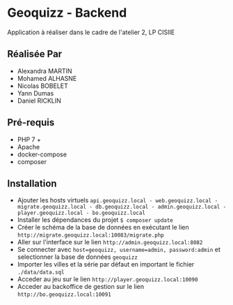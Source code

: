# Geoquizz - Backend

Application à réaliser dans le cadre de l'atelier 2, LP CISIIE


## Réalisée Par

- Alexandra MARTIN
- Mohamed ALHASNE
- Nicolas BOBELET
- Yann Dumas
- Daniel RICKLIN

## Pré-requis

- PHP 7 +
- Apache
- docker-compose
- composer

## Installation

- Ajouter les hosts virtuels `api.geoquizz.local - web.geoquizz.local - migrate.geoquizz.local - db.geoquizz.local - admin.geoquizz.local - player.geoquizz.local - bo.geoquizz.local`
- Installer les dépendances du projet `$ composer update`
- Créer le schéma de la base de données en exécutant le lien `http://migrate.geoquizz.local:10083/migrate.php`
- Aller sur l'interface sur le lien `http://admin.geoquizz.local:8082`
- Se connecter avec `host=geoquizz, username=admin, password:admin` et selectionner la base de données `geoquizz`
- Importer les villes et la série par défaut en important le fichier `./data/data.sql`
- Acceder au jeu sur le lien `http://player.geoquizz.local:10090`
- Acceder au backoffice de gestion sur le lien `http://bo.geoquizz.local:10091`
